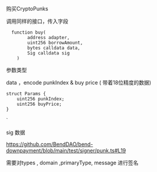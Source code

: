 购买CryptoPunks

调用同样的接口，传入字段

```solidity
  function buy(
        address adapter,
        uint256 borrowAmount,
        bytes calldata data,
        Sig calldata sig
    )
```



参数类型



data  ，encode punkIndex & buy price ( 带着18位精度的数据)

```solidity
struct Params {
    uint256 punkIndex;
    uint256 buyPrice;
}
```

`



sig 数据



https://github.com/BendDAO/bend-downpayment/blob/main/test/signer/punk.ts#L19



需要对types , domain ,primaryType, message 进行签名